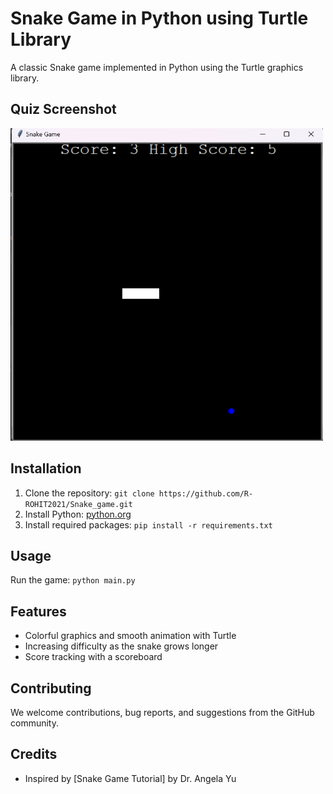 # Snake Game in Python using Turtle Library

A classic Snake game implemented in Python using the Turtle graphics library.

## Quiz Screenshot
<img src="https://github.com/R-ROHIT2021/Snake_game/blob/main/Screenshot.png" alt="Alt Text" width="500" height="500">


## Installation
1. Clone the repository: `git clone https://github.com/R-ROHIT2021/Snake_game.git`
3. Install Python: [python.org](https://www.python.org/downloads/)
4. Install required packages: `pip install -r requirements.txt`

## Usage
Run the game: `python main.py`

## Features
- Colorful graphics and smooth animation with Turtle
- Increasing difficulty as the snake grows longer
- Score tracking with a scoreboard

## Contributing
We welcome contributions, bug reports, and suggestions from the GitHub community.

## Credits
- Inspired by [Snake Game Tutorial] by Dr. Angela Yu



